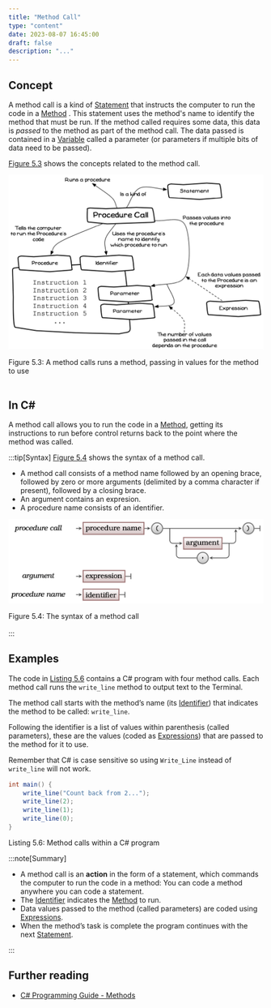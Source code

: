 ```yaml
---
title: "Method Call"
type: "content"
date: 2023-08-07 16:45:00
draft: false
description: "..."
---
```



## Concept

A method call is a kind of [Statement](../1-statement) that instructs the computer to run the code in a [Method](../3-method) . This statement uses the method's name to identify the method that must be run. If the method called requires some data, this data is *passed* to the method as part of the method call. <span class="review">The data passed is contained in a [Variable](../variable) called a parameter (or parameters if multiple bits of data need to be passed).</span>

[Figure 5.3](#FigureMethodCall) shows the concepts related to the method call.

<a id="FigureMethodCall"></a>

![Figure 5.3 A method calls runs a method, passing in values for the method to use](./images/program-creation/MethodCall.png "A method calls runs a method, passing in values for the method to use")
<div class="caption"><span class="caption-figure-nbr">Figure 5.3: </span>A method calls runs a method, passing in values for the method to use</div><br/>


## In C#

A method call allows you to run the code in a [Method](../3-method), getting its instructions to run before control returns back to the point where the method was called.


:::tip[Syntax]
[Figure 5.4](#FigureMethodCallSyntax) shows the syntax of a method call.


- A method call consists of a method name followed by an opening brace, followed by zero or more arguments (delimited by a comma character if present), followed by a closing brace.
- An argument contains an expresion.
- A procedure name consists of an identifier.

<a id="FigureMethodCallSyntax"></a>

![Figure 5.4 The syntax of a method call](./images/program-creation/MethodCallSyntax.png "The syntax of a method call")
<div class="caption"><span class="caption-figure-nbr">Figure 5.4: </span>The syntax of a method call</div><br/>
:::


## Examples 

The code in [Listing 5.6](#ListingMethodCalls) contains a C# program with four method calls. Each method call runs the `write_line` method to output text to the Terminal.

The method call starts with the method’s name (its [Identifier](../identifier)) that indicates the method to be called: `write_line`.

Following the identifier is a list of values within parenthesis (called parameters), these are the values (coded as [Expressions](../expressions)) that are passed to the method for it to use.

Remember that C# is case sensitive so using `Write_Line` instead of `write_line` will not work.

<a id="ListingMethodCalls"></a>
```csharp
int main() {
    write_line("Count back from 2...");
    write_line(2);
    write_line(1);
    write_line(0);
}
```
<div class="caption"><span class="caption-figure-nbr">Listing 5.6: </span>Method calls within a C# program</div>

:::note[Summary]

- A method call is an **action** in the form of a statement, which commands the computer to run the code in a method: You can code a method anywhere you can code a statement.
- The [Identifier](../identifier) indicates the [Method](../3-method) to run.
- Data values passed to the method (called parameters) are coded using [Expressions](../expression).
- When the method’s task is complete the program continues with the next [Statement](../1-statement).

:::

## Further reading

- [C# Programming Guide - Methods](https://learn.microsoft.com/en-us/dotnet/csharp/programming-guide/classes-and-structs/methods)